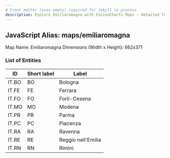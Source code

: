 ```yaml
---
# Front matter (even empty) required for Jekyll to process
description: Explore Emiliaromagna with FusionCharts Maps – Detailed features for seamless integration. Try now & enhance your data visualization today! 
---
```


## JavaScript Alias: maps/emiliaromagna

Map Name: Emiliaromagna
Dimensions (Width x Height): 662x371





### List of Entities

ID | Short label | Label
---|---|---|
IT.BO|BO|Bologna
IT.FE|FE|Ferrara
IT.FO|FO|Forli-Cesena
IT.MO|MO|Modena
IT.PR|PR|Parma
IT.PC|PC|Piacenza
IT.RA|RA|Ravenna
IT.RE|RE|Reggio nell'Emilia
IT.RN|RN|Rimini

